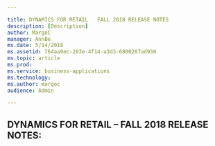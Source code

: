 ```yaml
---

title: DYNAMICS FOR RETAIL   FALL 2018 RELEASE NOTES 
description: [Description]
author: MargoC
manager: AnnBe
ms.date: 5/14/2018
ms.assetid: 764aa9ec-203e-4f14-a3d3-6800287ad930
ms.topic: article
ms.prod: 
ms.service: business-applications
ms.technology: 
ms.author: margoc
audience: Admin

---
```

DYNAMICS FOR RETAIL – FALL 2018 RELEASE NOTES:
----------------------------------------------
